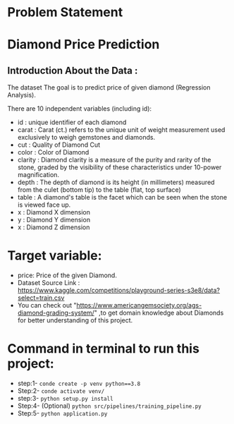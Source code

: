 # Problem Statement
# Diamond Price Prediction
## Introduction About the Data :
The dataset The goal is to predict price of given diamond (Regression Analysis).

There are 10 independent variables (including id):

* id : unique identifier of each diamond
* carat : Carat (ct.) refers to the unique unit of weight measurement used exclusively to weigh gemstones and diamonds.
* cut : Quality of Diamond Cut
* color : Color of Diamond
* clarity : Diamond clarity is a measure of the purity and rarity of the stone, graded by the visibility of these characteristics under 10-power magnification.
* depth : The depth of diamond is its height (in millimeters) measured from the culet (bottom tip) to the table (flat, top surface)
* table : A diamond's table is the facet which can be seen when the stone is viewed face up.
* x : Diamond X dimension
* y : Diamond Y dimension
* x : Diamond Z dimension
# Target variable:

* price: Price of the given Diamond.
* Dataset Source Link : https://www.kaggle.com/competitions/playground-series-s3e8/data?select=train.csv
* You can check out "https://www.americangemsociety.org/ags-diamond-grading-system/" ,to get domain knowledge about Diamonds for better understanding of this project.

# Command in terminal to run this project:
* step:1-
`conde create -p venv python==3.8`
* Step:2-
`conde activate venv/`
* step:3-
`python setup.py install`
* Step:4-
(Optional)
`python src/pipelines/training_pipeline.py`
* Step:5-
`python application.py`

